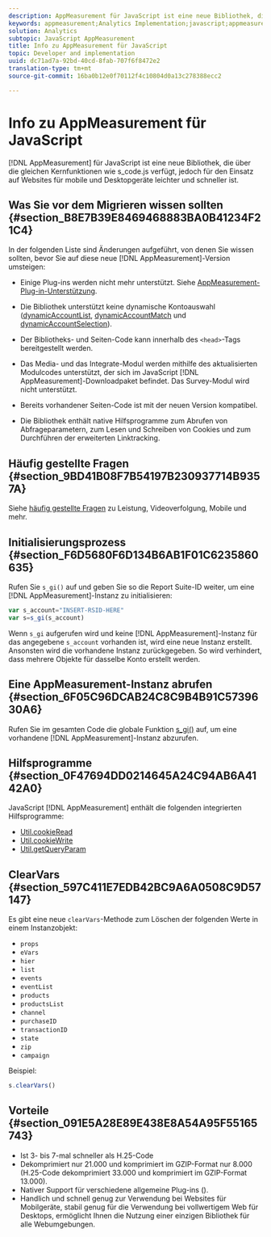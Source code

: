 ```yaml
---
description: AppMeasurement für JavaScript ist eine neue Bibliothek, die über die gleichen Kernfunktionen wie s_code.js verfügt, jedoch für den Einsatz auf Websites für Desktop- und Mobilgeräte gleichermaßen konzipiert und somit leichter und schneller ist.
keywords: appmeasurement;Analytics Implementation;javascript;appmeasurement for javascript;initialization;retrieve appmeasurement instance;clear vars;clearvars;appmeasurement utilities;appmeasurement instance;appmeasurement benefits
solution: Analytics
subtopic: JavaScript AppMeasurement
title: Info zu AppMeasurement für JavaScript
topic: Developer and implementation
uuid: dc71ad7a-92bd-40cd-8fab-707f6f8472e2
translation-type: tm+mt
source-git-commit: 16ba0b12e0f70112f4c10804d0a13c278388ecc2

---
```



# Info zu AppMeasurement für JavaScript

[!DNL AppMeasurement] für JavaScript ist eine neue Bibliothek, die über die gleichen Kernfunktionen wie s_code.js verfügt, jedoch für den Einsatz auf Websites für mobile und Desktopgeräte leichter und schneller ist.

## Was Sie vor dem Migrieren wissen sollten {#section_B8E7B39E8469468883BA0B41234F21C4}

In der folgenden Liste sind Änderungen aufgeführt, von denen Sie wissen sollten, bevor Sie auf diese neue [!DNL AppMeasurement]-Version umsteigen:

* Einige Plug-ins werden nicht mehr unterstützt. Siehe [AppMeasurement-Plug-in-Unterstützung](/help/implement/js-implementation/c-appmeasurement-js/plugins-support.md).
* Die Bibliothek unterstützt keine dynamische Kontoauswahl ([dynamicAccountList](/help/implement/js-implementation/c-variables/configuration-variables.md), [dynamicAccountMatch](/help/implement/js-implementation/c-variables/configuration-variables.md) und [dynamicAccountSelection](/help/implement/js-implementation/c-variables/configuration-variables.md)).

* Der Bibliotheks- und Seiten-Code kann innerhalb des `<head>`-Tags bereitgestellt werden.
* Das Media- und das Integrate-Modul werden mithilfe des aktualisierten Modulcodes unterstützt, der sich im JavaScript [!DNL AppMeasurement]-Downloadpaket befindet. Das Survey-Modul wird nicht unterstützt.
* Bereits vorhandener Seiten-Code ist mit der neuen Version kompatibel.
* Die Bibliothek enthält native Hilfsprogramme zum Abrufen von Abfrageparametern, zum Lesen und Schreiben von Cookies und zum Durchführen der erweiterten Linktracking.

## Häufig gestellte Fragen {#section_9BD41B08F7B54197B230937714B9357A}

Siehe [häufig gestellte Fragen](/help/implement/faq.md) zu Leistung, Videoverfolgung, Mobile und mehr.

## Initialisierungsprozess {#section_F6D5680F6D134B6AB1F01C6235860635}

Rufen Sie `s_gi()` auf und geben Sie so die Report Suite-ID weiter, um eine [!DNL AppMeasurement]-Instanz zu initialisieren:

```js
var s_account="INSERT-RSID-HERE"
var s=s_gi(s_account)
```

Wenn `s_gi` aufgerufen wird und keine [!DNL AppMeasurement]-Instanz für das angegebene `s_account` vorhanden ist, wird eine neue Instanz erstellt. Ansonsten wird die vorhandene Instanz zurückgegeben. So wird verhindert, dass mehrere Objekte für dasselbe Konto erstellt werden.

## Eine AppMeasurement-Instanz abrufen {#section_6F05C96DCAB24C8C9B4B91C5739630A6}

Rufen Sie im gesamten Code die globale Funktion [s_gi()](/help/implement/js-implementation/function-s-gi.md) auf, um eine vorhandene [!DNL AppMeasurement]-Instanz abzurufen.

## Hilfsprogramme {#section_0F47694DD0214645A24C94AB6A4142A0}

JavaScript [!DNL AppMeasurement] enthält die folgenden integrierten Hilfsprogramme:

* [Util.cookieRead](/help/implement/js-implementation/util-cookieread.md)
* [Util.cookieWrite](/help/implement/js-implementation/util-cookiewrite.md)
* [Util.getQueryParam](/help/implement/js-implementation/util-getqueryparam.md)

## ClearVars {#section_597C411E7EDB42BC9A6A0508C9D57147}

Es gibt eine neue `clearVars`-Methode zum Löschen der folgenden Werte in einem Instanzobjekt:

* `props`
* `eVars`
* `hier`
* `list`
* `events`
* `eventList`
* `products`
* `productsList`
* `channel`
* `purchaseID`
* `transactionID`
* `state`
* `zip`
* `campaign`

Beispiel:

```js
s.clearVars()
```

## Vorteile {#section_091E5A28E89E438E8A54A95F55165743}

* Ist 3- bis 7-mal schneller als H.25-Code
* Dekomprimiert nur 21.000 und komprimiert im GZIP-Format nur 8.000 (H.25-Code dekomprimiert 33.000 und komprimiert im GZIP-Format 13.000).
* Nativer Support für verschiedene allgemeine Plug-ins ().
* Handlich und schnell genug zur Verwendung bei Websites für Mobilgeräte, stabil genug für die Verwendung bei vollwertigem Web für Desktops, ermöglicht Ihnen die Nutzung einer einzigen Bibliothek für alle Webumgebungen.

